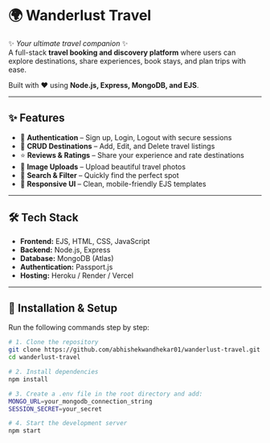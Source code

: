 # 🌍 Wanderlust Travel

✨ *Your ultimate travel companion* ✨  
A full-stack **travel booking and discovery platform** where users can explore destinations, share experiences, book stays, and plan trips with ease.  

Built with ❤️ using **Node.js, Express, MongoDB, and EJS**.

---

## ✨ Features
- 🔐 **Authentication** – Sign up, Login, Logout with secure sessions  
- 🏨 **CRUD Destinations** – Add, Edit, and Delete travel listings  
- ⭐ **Reviews & Ratings** – Share your experience and rate destinations  
- 📸 **Image Uploads** – Upload beautiful travel photos  
- 🔎 **Search & Filter** – Quickly find the perfect spot  
- 📱 **Responsive UI** – Clean, mobile-friendly EJS templates  

---

## 🛠️ Tech Stack
- **Frontend:** EJS, HTML, CSS, JavaScript  
- **Backend:** Node.js, Express  
- **Database:** MongoDB (Atlas)  
- **Authentication:** Passport.js  
- **Hosting:** Heroku / Render / Vercel  

---

## 🚀 Installation & Setup

Run the following commands step by step:

```bash
# 1. Clone the repository
git clone https://github.com/abhishekwandhekar01/wanderlust-travel.git
cd wanderlust-travel

# 2. Install dependencies
npm install

# 3. Create a .env file in the root directory and add:
MONGO_URL=your_mongodb_connection_string
SESSION_SECRET=your_secret

# 4. Start the development server
npm start
